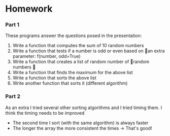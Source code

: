 # Homework

### Part 1
These programs answer the questions posed in the presentation:

1) Write a function that computes the sum of 10 random numbers
2) Write a function that tests if a number is odd or even based on an extra parameter: f(number, odd=True)
3) Write a function that creates a list of random number of random numbers 
4) Write a function that finds the maximum for the above list
5) Write a function that sorts the above list
6) Write another function that sorts it (different algorithm)

### Part 2

As an extra I tried several other sorting algorithms and I tried timing them.
I think the timing needs to be improved
- The second time I sort (with the same algorithm) is always faster
- The longer the array the more consistent the times -> That's good!
